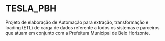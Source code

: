 # TESLA_PBH
Projeto de elaboração de Automação para extração, transformação e loading  (ETL) de carga de dados referente a todos os sistemas e parceiros que atuam em conjunto com a Prefeitura Municipal de Belo Horizonte.
